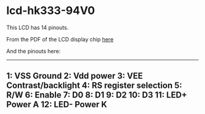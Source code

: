 # lcd-hk333-94V0

This LCD has 14 pinouts.

From the PDF of the LCD display chip [here](https://github.com/microcontrollersig/lcd-hk333-94V0/raw/master/KS0065B-lcd-datasheet%20-%20Copy.pdf)


And the pinouts here:

----------------------
1: VSS Ground
2: Vdd power
3: VEE Contrast/backlight
4: RS register selection
5: R/W
6: Enable
7: D0
8: D1
9: D2
10: D3
11: LED+ Power A
12: LED- Power K
------------------------



